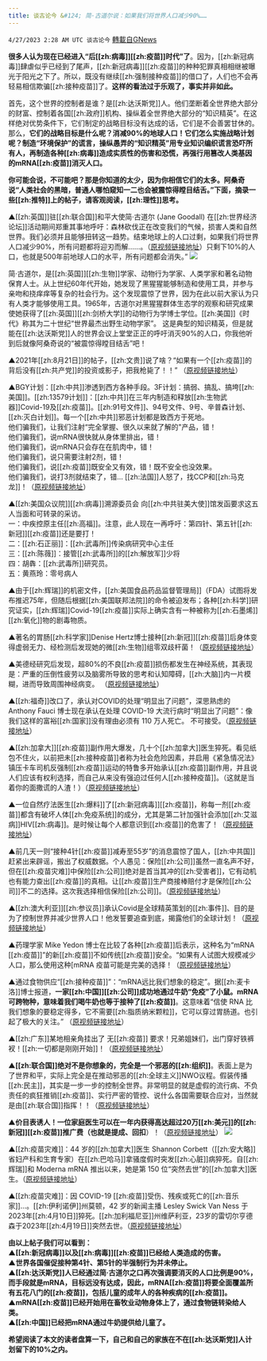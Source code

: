 ```yaml
---
title: 谈古论今 &#124; 简·古道尔说：如果我们将世界人口减少90%……
---
```

`4/27/2023 2:28 AM UTC 谈古论今` [轉載自GNews](https://gnews.org/articles/1256167)

**很多人认为现在已经进入“后[[zh:病毒]][[zh:疫苗]]时代”了**。因为，[[zh:新冠病毒]]肆虐似乎已经到了尾声，[[zh:新冠病毒]][[zh:疫苗]]的种种犯罪真相相继被曝光于阳光之下了。所以，既没有继续[[zh:强制接种疫苗]]的借口了，人们也不会再轻易相信欺骗[[zh:接种疫苗]]了。**这样的看法过于乐观了，事实并非如此。**

首先，这个世界的控制者是谁？是[[zh:达沃斯党]]人。他们垄断着全世界绝大部分的财富、控制着各国[[zh:政府]]机构、操纵着全世界绝大部分的“知识精英”。在这样绝对优势条件下，它们制定的战略目标没有达成的话，它们是不会善罢甘休的。那么，**它们的战略目标是什么呢？消减90%的地球人口！它们怎么实施战略计划呢？制造“环境保护”的谎言，操纵愚弄的“知识精英”用专业知识编织谎言恐吓所有人，再制造各种[[zh:病毒]]造成实质性的伤害和恐慌，再强行用篡改人类基因的mRNA[[zh:疫苗]]消灭人口。**

**你可能会说，不可能吧？那是你知道的太少，因为你相信它们的太多。阿桑奇说“人类社会的黑暗，普通人哪怕窥知一二也会被震惊得瞠目结舌。”下面，摘录一些[[zh:推特]]上的帖子，请客观阅读，[[zh:理性]]思考。**

▲[[zh:英国]]驻[[zh:联合国]]和平大使简·古道尔 (Jane Goodall) 在[[zh:世界经济论坛]]活动期间郑重其事地呼吁：森林砍伐正在改变我们的气候，损害人类和自然世界。我们必须并且能够扭转这一趋势。结束地球上的人口过剩，如果我们将世界人口减少90%，所有问题都将迎刃而解……。（[原视频链接地址](https://twitter.com/wenbei2022/status/1651232207548055556?s=20)）只剩下10%的人口，也就是500年前地球人口的水平，所有问题都会消失。”
![](https://i.imgur.com/VPN8ZSb.jpg)

简·古道尔，是[[zh:英国]][[zh:生物]]学家、动物行为学家、人类学家和著名动物保育人士。从上世纪60年代开始，她发现了黑猩猩能够制造和使用工具，并参与亲吻和挠痒痒等复杂的社会行为。这个发现震惊了世界，因为在此以前大家认为只有人类才能够使用工具。1965年，古道尔对黑猩猩群体生态学的观察和研究成果使她获得了[[zh:英国]][[zh:剑桥大学]]的动物行为学博士学位。[[zh:美国]]《时代》称其为二十世纪“世界最杰出野生动物学家”。 这是典型的知识精英，但是就能在[[zh:达沃斯党]]人的世界会议上堂堂正正的呼吁消灭90%的人口，你我他听到后就像阿桑奇说的“被震惊得瞠目结舌”吧！

▲2021年[[zh:8月21日]]的帖子，[[zh:文贵]]说了啥？“如果有一个[[zh:疫苗]]的背后没有[[zh:共产党]]的投资或影子，把我枪毙了！！” （[原视频链接地址](https://twitter.com/O1xNs/status/1649707166998360065?s=20)）

▲BGY计划：[[zh:中共]]渗透到西方各种手段。3F计划：搞弱、搞乱、搞垮[[zh:美国]]。[[zh:13579计划]]：[[zh:中共]]在三年内制造和释放[[zh:生物武器]]Covid-19及[[zh:疫苗]]。[[zh:91号文件]]、94号文件、9号、辛普森计划、[[zh:灭白计划]]。每一个[[zh:中共]]邪恶计划都是致西方于死地。  
他们骗我们，让我们注射“完全掌握、很久以来就了解的"产品，错！  
他们骗我们，说mRNA很快就从身体里排出，错！  
他们骗我们，说mRNA只会存在在肌肉中，错！  
他们骗我们，说只需要注射2剂，错！  
他们骗我们，说[[zh:疫苗]]既安全又有效，错！既不安全也没效果。  
他们骗我们，说打3剂就结束了，错... [[zh:法国]]人怒了，找CCP和[[zh:马克龙]]！（[原视频链接地址](https://twitter.com/NFSCarchitect/status/1650186423809482759?s=20)）

▲[[zh:美国众议院]][[zh:病毒]]溯源委员会 向[[zh:中共驻美大使]]馆发函要求这五人当面和可转录的采访。  
一：中疾控原主任[[zh:高福]]。注意，此人现在一再呼吁：第四针、第五针[[zh:新冠]][[zh:疫苗]]还是要打！  
二：[[zh:石正丽]]：[[zh:武毒所]]传染病研究中心主任  
三：[[zh:陈薇]]：接管[[zh:武毒所]]的[[zh:解放军]]少将  
四：胡犇：[[zh:武毒所]]研究员。  
五：黄燕玲：零号病人

▲由于[[zh:辉瑞]]的机密文件，[[zh:美国食品药品监督管理局]]（FDA）试图将发布推迟75年，但随后根据[[zh:美国联邦法院]]的命令被迫发布；各种[[zh:科学]]研究证实，[[zh:辉瑞]]Covid-19[[zh:疫苗]]实际上确实含有一种被称为[[zh:石墨烯]][[zh:氧化]]物的剧毒物质。

▲著名的胃肠[[zh:科学家]]Denise Hertz博士接种[[zh:新冠]][[zh:疫苗]]后身体变得虚弱无力、经检测后发现她的微[[zh:生物]]组零双歧杆菌！（[原视频链接地址](https://twitter.com/Salmon_Ten/status/1650206347093479425?s=20)）

▲美德经研究后发现，超80%的不良[[zh:疫苗]]损伤都发生在神经系统，其表现是：严重的压倒性疲劳以及脑雾所导致的思考和认知障碍，[[zh:大脑]]内一片模糊，进而导致周围神经病变。 （[原视频链接地址](https://twitter.com/MeganJia8/status/1651071804402962432?s=20)）

▲[[zh:福奇]]改口了，承认对COVID的处理“明显出了问题”，深思熟虑的 Anthony Fauci 博士现在承认在处理 COVID-19 大流行病时“明显出了问题”：像我们这样的富裕[[zh:国家]]没有理由必须有 110 万人死亡。 不可接受。（[原视频链接地址](https://twitter.com/blueskybaiyun2/status/1651230797171490816?s=20)）

▲[[zh:加拿大]][[zh:疫苗]]副作用大爆发，几十个[[zh:加拿大]]医生猝死。看见纸包不住火，以前把未[[zh:接种疫苗]]者称为社会危险因素，并启用《紧急情况法》镇压卡车司机反强制[[zh:疫苗]]运动的特鲁多开始承认[[zh:疫苗]]副作用，并且说人们应该有权利选择，而自己从来没有强迫过任何人[[zh:接种疫苗]]。（这就是当着你的面撒谎的人渣！）（[原视频链接地址](https://twitter.com/wenjiebc/status/1650688624885657601?s=20)）

▲一位自然疗法医生[[zh:爆料]]了[[zh:新冠病毒]][[zh:疫苗]]，称每一剂[[zh:疫苗]]都含有破坏人体[[zh:免疫系统]]的成分，尤其是第二针加强针会添加[[zh:艾滋病]]HIV[[zh:病毒]]。是时候让每个人都意识到[[zh:疫苗]]的危害了！（[原视频链接地址](https://twitter.com/Baoliaogeming64/status/1651289793224126465?s=20)）

▲前几天一则“接种4针[[zh:疫苗]]减寿至55岁”的消息震惊了国人，[[zh:中共国]]赶紧出来辟谣，搬出了权威数据。个人愚见：保险[[zh:公司]]虽然一直名声不好，但在[[zh:疫苗灾难]]中保险[[zh:公司]]绝对是首当其冲的[[zh:受害者]]，它有动机也有能力查出[[zh:疫苗]]的真相。让[[zh:疫苗]]生产商接棒赔付才是保险[[zh:公司]]不二的选择。这次我选择相信保险[[zh:公司]]。（[原视频链接地址](https://twitter.com/Affe642/status/1651290149244792835?s=20)）

▲[[zh:澳大利亚]][[zh:参议员]]承认Covid是全球精英策划的[[zh:事件]]、目的是为了控制世界并减少世界人口！他发誓要追查到底，揭露他们的全球计划！（[原视频链接地址](https://twitter.com/tokyosakura777/status/1651239012949012485?s=20)）

▲药理学家 Mike Yedon 博士在比较了各种[[zh:疫苗]]后表示，这种名为“mRNA [[zh:疫苗]]”的新[[zh:疫苗]]不如传统[[zh:疫苗]]安全。“如果有人试图大规模减少人口，那么使用这种\[mRNA 疫苗可能是完美的选择！（[原视频链接地址](https://twitter.com/miegonghero/status/1650525531874660353?s=20)）

▲通过食物供应“[[zh:接种疫苗]]”：“mRNA远比我们想象的稳定”。据[[zh:麦卡洛]]博士报道，**一家[[zh:中国]][[zh:公司]]成功地通过牛奶“免疫”了小鼠。mRNA可跨物种，意味着我们喝牛奶也等于接种了[[zh:疫苗]]**。这意味着“信使 RNA 比我们想象的要稳定得多，它不需要[[zh:脂质纳米颗粒]]，它可以穿过胃肠道。也引起了极大的关注。” （[原视频链接地址](https://twitter.com/O1xNs/status/1647770446719496192?s=20)）

▲[[zh:广东]]某地相亲角挂出了 无[[zh:疫苗]] 要求！兄弟姐妹们，出门穿好铁裤衩！[[zh:一切都是刚刚开始]]！（[原视频链接地址](https://twitter.com/Salmon_Ten/status/1649358898892259330?s=20)）

▲**[[zh:联合国]]绝对不是你想象的，完全是一个邪恶的[[zh:组织]]**。表面上是为了世界和平，实际上完全是在推动邪恶的[[zh:全球主义]]NWO议程。假装传播[[zh:民主]]，其实是一步一步的控制全世界。非常明显的就是虚假的流行病、不负责任的疯狂推销[[zh:疫苗]]、实行严密的管控、说什么各国需要联合应对，当然就是由[[zh:联合国]]指挥！！（[原视频链接地址](https://twitter.com/Jessie201907/status/1651050252676333571?s=20)）

▲**价目表诱人！一位家庭医生可以在一年内获得高达超过20万[[zh:美元]]的[[zh:新冠]][[zh:疫苗]]推广费（也就是提成、回扣**）！（[原视频链接地址](https://twitter.com/O1xNs/status/1649757119338680326?s=20)）
![](https://i.imgur.com/BUqZkfh.jpg)

▲[[zh:疫苗灾难]]：44 岁的[[zh:加拿大]]医生 Shannon Corbett（[[zh:安大略]]省妇产科和生育专家）在[[zh:巴哈马]]拿骚度假时突发[[zh:心脏]]病猝死。自[[zh:辉瑞]]和 Moderna mRNA 推出以来，她是第 150 位“突然去世”的[[zh:加拿大]]医生。（[原视频链接地址](https://twitter.com/wenbei2022/status/1649818039762980867?s=20)）

▲[[zh:疫苗灾难]]：因 COVID-19 [[zh:疫苗]]受伤、残疾或死亡的[[zh:音乐家]]…。[[zh:伊利诺伊]]州莫顿，42 岁的新闻主播 Lesley Swick Van Ness 于 2023年[[zh:4月10日]]猝死。[[zh:加利福尼亚]]州维萨利亚，23岁的雷切尔亨德森于2023年[[zh:4月19日]]突然去世。（[原视频链接地址](https://twitter.com/wenbei2022/status/1650659299990077440?s=20)）

**由以上帖子我们可以看到：  
▲[[zh:新冠病毒]]以及[[zh:病毒]][[zh:疫苗]]已经给人类造成的伤害。  
▲世界各国催促接种第4针、第5针的半强制行为并未停止。  
▲[[zh:达沃斯党]]人已经通过简·古道尔之口再次强调要消灭的人口比例是90%，而手段就是mRNA，目标远没有达成，因此，mRNA[[zh:疫苗]]将要全面覆盖所有五花八门的[[zh:疫苗]]，包括儿童的成年人的各种疾病的[[zh:疫苗]]。  
▲mRNA[[zh:疫苗]]已经开始用在畜牧业动物身体上了，通过食物链转染给人类。  
▲[[zh:中国]]已经把mRNA通过牛奶提供给儿童了。**

**希望阅读了本文的读者盘算一下，自己和自己的家族在不在[[zh:达沃斯党]]人计划留下的10%之内。**
